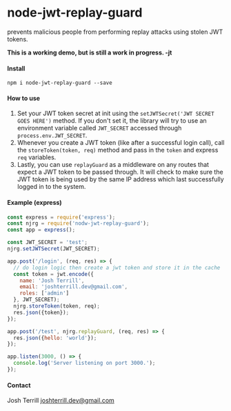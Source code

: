 # node-jwt-replay-guard

prevents malicious people from performing replay attacks using stolen JWT tokens.

**This is a working demo, but is still a work in progress. -jt**

#### Install


```
npm i node-jwt-replay-guard --save
```

#### How to use

1. Set your JWT token secret at init using the `setJWTSecret('JWT SECRET GOES HERE')` method. If you don't set it, the library will try to use an environment variable called `JWT_SECRET` accessed through `process.env.JWT_SECRET`.
2. Whenever you create a JWT token (like after a successful login call), call the `storeToken(token, req)` method and pass in the `token` and express `req` variables.
3. Lastly, you can use `replayGuard` as a middleware on any routes that expect a JWT token to be passed through. It will check to make sure the JWT token is being used by the same IP address which last successfully logged in to the system.

#### Example (express)

```javascript
const express = require('express');
const njrg = require('nodw-jwt-replay-guard');
const app = express();

const JWT_SECRET = 'test';
njrg.setJWTSecret(JWT_SECRET);

app.post('/login', (req, res) => {
  // do login logic then create a jwt token and store it in the cache
  const token = jwt.encode({
    name: 'Josh Terrill',
    email: 'joshterrill.dev@gmail.com',
    roles: ['admin']
  }, JWT_SECRET);
  njrg.storeToken(token, req);
  res.json({token});
});

app.post('/test', njrg.replayGuard, (req, res) => {
  res.json({hello: 'world'});
});

app.listen(3000, () => {
  console.log('Server listening on port 3000.');
});
```

#### Contact

Josh Terrill <joshterrill.dev@gmail.com>